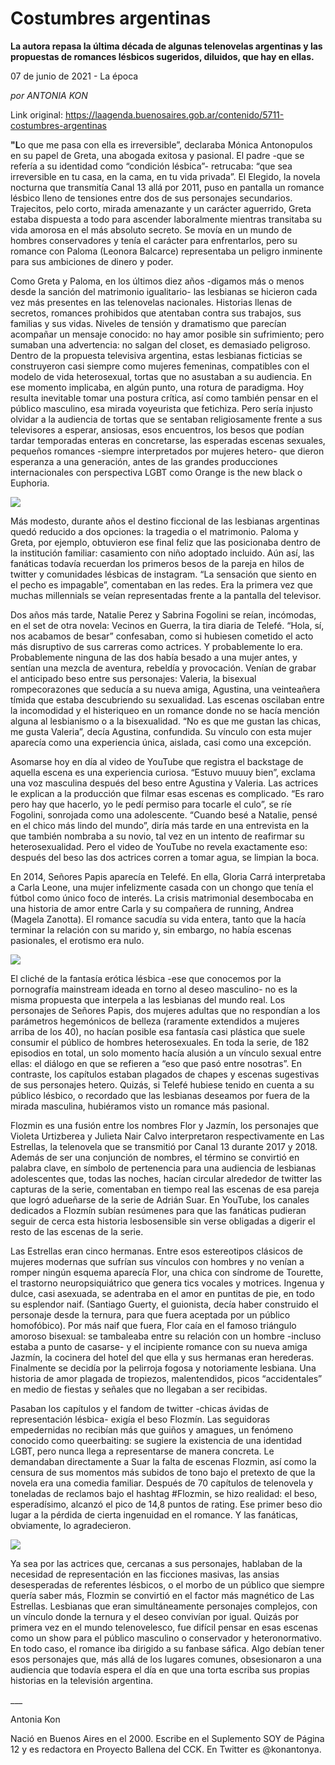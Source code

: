 # Costumbres argentinas

**La autora repasa la última década de algunas telenovelas argentinas y las propuestas de romances lésbicos sugeridos, diluidos, que hay en ellas.**

07 de junio de 2021 - La época

_por ANTONIA KON_

Link original: https://laagenda.buenosaires.gob.ar/contenido/5711-costumbres-argentinas



**"L**o que me pasa con ella es irreversible”, declaraba Mónica Antonopulos en su papel de Greta, una abogada exitosa y pasional. El padre -que se refería a su identidad como “condición lésbica”- retrucaba: “que sea irreversible en tu casa, en la cama, en tu vida privada”. El Elegido, la novela nocturna que transmitía Canal 13 allá por 2011, puso en pantalla un romance lésbico lleno de tensiones entre dos de sus personajes secundarios. Trajecitos, pelo corto, mirada amenazante y un carácter aguerrido, Greta estaba dispuesta a todo para ascender laboralmente mientras transitaba su vida amorosa en el más absoluto secreto. Se movía en un mundo de hombres conservadores y tenía el carácter para enfrentarlos, pero su romance con Paloma (Leonora Balcarce) representaba un peligro inminente para sus ambiciones de dinero y poder.




Como Greta y Paloma, en los últimos diez años -digamos más o menos desde la sanción del matrimonio igualitario- las lesbianas se hicieron cada vez más presentes en las telenovelas nacionales. Historias llenas de secretos, romances prohibidos que atentaban contra sus trabajos, sus familias y sus vidas. Niveles de tensión y dramatismo que parecían acompañar un mensaje conocido: no hay amor posible sin sufrimiento; pero sumaban una advertencia: no salgan del closet, es demasiado peligroso. Dentro de la propuesta televisiva argentina, estas lesbianas ficticias se construyeron casi siempre como mujeres femeninas, compatibles con el modelo de vida heterosexual, tortas que no asustaban a su audiencia. En ese momento implicaba, en algún punto, una rotura de paradigma. Hoy resulta inevitable tomar una postura crítica, así como también pensar en el público masculino, esa mirada voyeurista que fetichiza. Pero sería injusto olvidar a la audiencia de tortas que se sentaban religiosamente frente a sus televisores a esperar, ansiosas, esos encuentros, los besos que podían tardar temporadas enteras en concretarse, las esperadas escenas sexuales, pequeños romances -siempre interpretados por mujeres hetero- que dieron esperanza a una generación, antes de las grandes producciones internacionales con perspectiva LGBT como Orange is the new black o Euphoria.




![](https://cdn.flowlikemusic.com/files/images/52008/f32aba12-2946-400b-ae49-04a223e88bed.jpeg)




Más modesto, durante años el destino ficcional de las lesbianas argentinas quedó reducido a dos opciones: la tragedia o el matrimonio. Paloma y Greta, por ejemplo, obtuvieron ese final feliz que las posicionaba dentro de la institución familiar: casamiento con niño adoptado incluido. Aún así, las fanáticas todavía recuerdan los primeros besos de la pareja en hilos de twitter y comunidades lésbicas de instagram. “La sensación que siento en el pecho es impagable”, comentaban en las redes. Era la primera vez que muchas millennials se veían representadas frente a la pantalla del televisor.




Dos años más tarde, Natalie Perez y Sabrina Fogolini se reían, incómodas, en el set de otra novela: Vecinos en Guerra, la tira diaria de Telefé. “Hola, sí, nos acabamos de besar” confesaban, como si hubiesen cometido el acto más disruptivo de sus carreras como actrices. Y probablemente lo era. Probablemente ninguna de las dos había besado a una mujer antes, y sentían una mezcla de aventura, rebeldía y provocación. Venían de grabar el anticipado beso entre sus personajes: Valeria, la bisexual rompecorazones que seducía a su nueva amiga, Agustina, una veinteañera tímida que estaba descubriendo su sexualidad. Las escenas oscilaban entre la incomodidad y el histeriqueo en un romance donde no se hacía mención alguna al lesbianismo o a la bisexualidad. “No es que me gustan las chicas, me gusta Valeria”, decía Agustina, confundida. Su vínculo con esta mujer aparecía como una experiencia única, aislada, casi como una excepción.




Asomarse hoy en día al video de YouTube que registra el backstage de aquella escena es una experiencia curiosa. “Estuvo muuuy bien”, exclama una voz masculina después del beso entre Agustina y Valeria. Las actrices le explican a la producción que filmar esas escenas es complicado. “Es raro pero hay que hacerlo, yo le pedí permiso para tocarle el culo”, se ríe Fogolini, sonrojada como una adolescente. “Cuando besé a Natalie, pensé en el chico más lindo del mundo”, diría más tarde en una entrevista en la que también nombraba a su novio, tal vez en un intento de reafirmar su heterosexualidad. Pero el video de YouTube no revela exactamente eso: después del beso las dos actrices corren a tomar agua, se limpian la boca.




En 2014, Señores Papis aparecía en Telefé. En ella, Gloria Carrá interpretaba a Carla Leone, una mujer infelizmente casada con un chongo que tenía el fútbol como único foco de interés. La crisis matrimonial desembocaba en una historia de amor entre Carla y su compañera de running, Andrea (Magela Zanotta). El romance sacudía su vida entera, tanto que la hacía terminar la relación con su marido y, sin embargo, no había escenas pasionales, el erotismo era nulo.




![](https://cdn.flowlikemusic.com/files/images/52011/c1e52f4a-fc90-43df-8880-f64a0202ac02.jpeg)




El cliché de la fantasía erótica lésbica -ese que conocemos por la pornografía mainstream ideada en torno al deseo masculino- no es la misma propuesta que interpela a las lesbianas del mundo real. Los personajes de Señores Papis, dos mujeres adultas que no respondían a los parámetros hegemónicos de belleza (raramente extendidos a mujeres arriba de los 40), no hacían posible esa fantasía casi plástica que suele consumir el público de hombres heterosexuales. En toda la serie, de 182 episodios en total, un solo momento hacía alusión a un vínculo sexual entre ellas: el diálogo en que se refieren a “eso que pasó entre nosotras”. En contraste, los capítulos estaban plagados de chapes y escenas sugestivas de sus personajes hetero. Quizás, si Telefé hubiese tenido en cuenta a su público lésbico, o recordado que las lesbianas deseamos por fuera de la mirada masculina, hubiéramos visto un romance más pasional.




Flozmin es una fusión entre los nombres Flor y Jazmín, los personajes que Violeta Urtizberea y Julieta Nair Calvo interpretaron respectivamente en Las Estrellas, la telenovela que se transmitió por Canal 13 durante 2017 y 2018. Además de ser una conjunción de nombres, el término se convirtió en palabra clave, en símbolo de pertenencia para una audiencia de lesbianas adolescentes que, todas las noches, hacían circular alrededor de twitter las capturas de la serie, comentaban en tiempo real las escenas de esa pareja que logró adueñarse de la serie de Adrián Suar. En YouTube, los canales dedicados a Flozmín subían resúmenes para que las fanáticas pudieran seguir de cerca esta historia lesbosensible sin verse obligadas a digerir el resto de las escenas de la serie.




Las Estrellas eran cinco hermanas. Entre esos estereotipos clásicos de mujeres modernas que sufrían sus vínculos con hombres y no venían a romper ningún esquema aparecía Flor, una chica con síndrome de Tourette, el trastorno neuropsiquiátrico que genera tics vocales y motrices. Ingenua y dulce, casi asexuada, se adentraba en el amor en puntitas de pie, en todo su esplendor naif. (Santiago Guerty, el guionista, decía haber construido el personaje desde la ternura, para que fuera aceptada por un público homofóbico). Por más naif que fuera, Flor caía en el famoso triángulo amoroso bisexual: se tambaleaba entre su relación con un hombre -incluso estaba a punto de casarse- y el incipiente romance con su nueva amiga Jazmín, la cocinera del hotel del que ella y sus hermanas eran herederas. Finalmente se decidía por la pelirroja fogosa y notoriamente lesbiana. Una historia de amor plagada de tropiezos, malentendidos, picos “accidentales” en medio de fiestas y señales que no llegaban a ser recibidas.




Pasaban los capítulos y el fandom de twitter -chicas ávidas de representación lésbica- exigía el beso Flozmín. Las seguidoras empedernidas no recibían más que guiños y amagues, un fenómeno conocido como queerbaiting: se sugiere la existencia de una identidad LGBT, pero nunca llega a representarse de manera concreta. Le demandaban directamente a Suar la falta de escenas Flozmin, así como la censura de sus momentos más subidos de tono bajo el pretexto de que la novela era una comedia familiar. Después de 70 capítulos de telenovela y toneladas de reclamos bajo el hashtag #Flozmin, se hizo realidad: el beso, esperadísimo, alcanzó el pico de 14,8 puntos de rating. Ese primer beso dio lugar a la pérdida de cierta ingenuidad en el romance. Y las fanáticas, obviamente, lo agradecieron.




![](https://cdn.flowlikemusic.com/files/images/52012/54b27420-362a-4f30-97c1-b03047815964.jpeg)




Ya sea por las actrices que, cercanas a sus personajes, hablaban de la necesidad de representación en las ficciones masivas, las ansias desesperadas de referentes lésbicos, o el morbo de un público que siempre quería saber más, Flozmin se convirtió en el factor más magnético de Las Estrellas. Lesbianas que eran simultáneamente personajes complejos, con un vínculo donde la ternura y el deseo convivían por igual. Quizás por primera vez en el mundo telenovelesco, fue difícil pensar en esas escenas como un show para el público masculino o conservador y heteronormativo. En todo caso, el romance iba dirigido a su fanbase sáfica. Algo debían tener esos personajes que, más allá de los lugares comunes, obsesionaron a una audiencia que todavía espera el día en que una torta escriba sus propias historias en la televisión argentina.




\_\_\_




Antonia Kon




Nació en Buenos Aires en el 2000. Escribe en el Suplemento SOY de Página 12 y es redactora en Proyecto Ballena del CCK. En Twitter es @konantonya.



